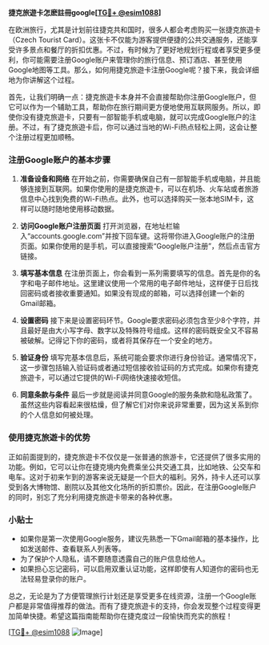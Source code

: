 **捷克旅遊卡怎麽註冊google[[TG💪+ @esim1088](https://t.me/s/esim1088)]**

在欧洲旅行，尤其是计划前往捷克共和国时，很多人都会考虑购买一张捷克旅遊卡（Czech Tourist Card）。这张卡不仅能为游客提供便捷的公共交通服务，还能享受许多景点和餐厅的折扣优惠。不过，有时候为了更好地规划行程或者享受更多便利，你可能需要注册Google账户来管理你的旅行信息、预订酒店、甚至使用Google地图等工具。那么，如何用捷克旅遊卡注册Google呢？接下来，我会详细地为你讲解这个过程。

首先，让我们明确一点：捷克旅遊卡本身并不会直接帮助你注册Google账户，但它可以作为一个辅助工具，帮助你在旅行期间更方便地使用互联网服务。所以，即使你没有捷克旅遊卡，只要有一部智能手机或电脑，就可以完成Google账户的注册。不过，有了捷克旅遊卡后，你可以通过当地的Wi-Fi热点轻松上网，这会让整个注册过程更加顺畅。

### 注册Google账户的基本步骤

1. **准备设备和网络**
   在开始之前，你需要确保自己有一部智能手机或电脑，并且能够连接到互联网。如果你使用的是捷克旅遊卡，可以在机场、火车站或者旅游信息中心找到免费的Wi-Fi热点。此外，也可以选择购买一张本地SIM卡，这样可以随时随地使用移动数据。

2. **访问Google账户注册页面**
   打开浏览器，在地址栏输入“accounts.google.com”并按下回车键。这将带你进入Google账户的注册页面。如果你使用的是手机，可以直接搜索“Google账户注册”，然后点击官方链接。

3. **填写基本信息**
   在注册页面上，你会看到一系列需要填写的信息。首先是你的名字和电子邮件地址。这里建议使用一个常用的电子邮件地址，这样便于日后找回密码或者接收重要通知。如果没有现成的邮箱，可以选择创建一个新的Gmail邮箱。

4. **设置密码**
   接下来是设置密码环节。Google要求密码必须包含至少8个字符，并且最好是由大小写字母、数字以及特殊符号组成。这样的密码既安全又不容易被破解。记得记下你的密码，或者将其保存在一个安全的地方。

5. **验证身份**
   填写完基本信息后，系统可能会要求你进行身份验证。通常情况下，这一步骤包括输入验证码或者通过短信接收验证码的方式完成。如果你有捷克旅遊卡，可以通过它提供的Wi-Fi网络快速接收短信。

6. **同意条款与条件**
   最后一步就是阅读并同意Google的服务条款和隐私政策了。虽然这些内容看起来很枯燥，但了解它们对你来说非常重要，因为这关系到你的个人信息如何被处理。

### 使用捷克旅遊卡的优势

正如前面提到的，捷克旅遊卡不仅仅是一张普通的旅游卡，它还提供了很多实用的功能。例如，它可以让你在捷克境内免费乘坐公共交通工具，比如地铁、公交车和电车。这对于初来乍到的游客来说无疑是一个巨大的福利。另外，持卡人还可以享受到各大博物馆、剧院以及其他文化场所的折扣票价。因此，在注册Google账户的同时，别忘了充分利用捷克旅遊卡带来的各种优惠。

### 小贴士

- 如果你是第一次使用Google服务，建议先熟悉一下Gmail邮箱的基本操作，比如发送邮件、查看联系人列表等。
- 为了保护个人隐私，请不要随意透露自己的账户信息给他人。
- 如果担心忘记密码，可以启用双重认证功能，这样即使有人知道你的密码也无法轻易登录你的账户。

总之，无论是为了方便管理旅行计划还是享受更多在线资源，注册一个Google账户都是非常值得推荐的做法。而有了捷克旅遊卡的支持，你会发现整个过程变得更加简单快捷。希望这篇指南能帮助你在捷克度过一段愉快而充实的旅程！

[[TG💪+ @esim1088](https://t.me/s/esim1088) ![Image](https://i.postimg.cc/4NQfJmqS/Snipaste-2025-05-13-00-14-12.png)]